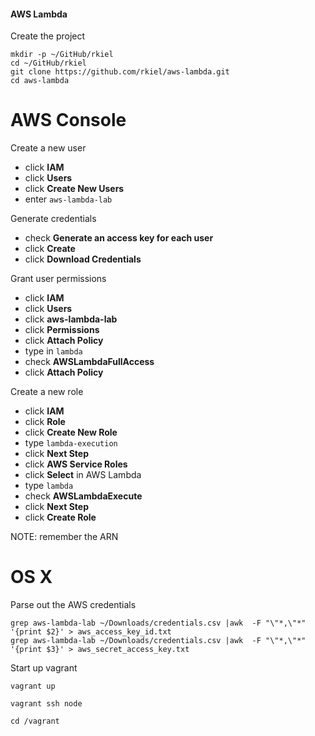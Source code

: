#### AWS Lambda

Create the project

    mkdir -p ~/GitHub/rkiel
    cd ~/GitHub/rkiel
    git clone https://github.com/rkiel/aws-lambda.git
    cd aws-lambda

# AWS Console

Create a new user

* click **IAM**
* click **Users**
* click **Create New Users**
* enter `aws-lambda-lab`

Generate credentials

* check **Generate an access key for each user**
* click **Create**
* click **Download Credentials**

Grant user permissions

* click **IAM**
* click **Users**
* click **aws-lambda-lab**
* click **Permissions**
* click **Attach Policy**
* type in `lambda`
* check **AWSLambdaFullAccess**
* click **Attach Policy**

Create a new role

* click **IAM**
* click **Role**
* click **Create New Role**
* type `lambda-execution`
* click **Next Step**
* click **AWS Service Roles**
* click **Select** in AWS Lambda
* type `lambda`
* check **AWSLambdaExecute**
* click **Next Step**
* click **Create Role**

NOTE: remember the ARN

# OS X

Parse out the AWS credentials

```unix
grep aws-lambda-lab ~/Downloads/credentials.csv |awk  -F "\"*,\"*" '{print $2}' > aws_access_key_id.txt
grep aws-lambda-lab ~/Downloads/credentials.csv |awk  -F "\"*,\"*" '{print $3}' > aws_secret_access_key.txt
```

Start up vagrant

```unix
vagrant up

vagrant ssh node

cd /vagrant
```
